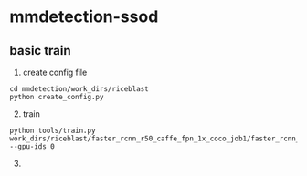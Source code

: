 # mmdetection-ssod
## basic train
1. create config file
```
cd mmdetection/work_dirs/riceblast
python create_config.py
```
2. train
```
python tools/train.py work_dirs/riceblast/faster_rcnn_r50_caffe_fpn_1x_coco_job1/faster_rcnn_r50_caffe_fpn_1x_coco_job1.py --gpu-ids 0
```
3. 